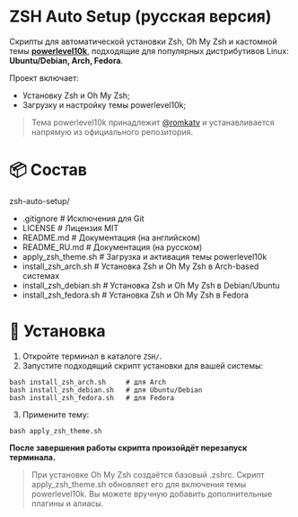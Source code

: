 # ZSH Auto Setup (русская версия)

Скрипты для автоматической установки Zsh, Oh My Zsh и кастомной темы **[powerlevel10k](https://github.com/romkatv/powerlevel10k)**, подходящие для популярных дистрибутивов Linux: **Ubuntu/Debian, Arch, Fedora**.

Проект включает:
* Установку Zsh и Oh My Zsh;
* Загрузку и настройку темы powerlevel10k;

> Тема powerlevel10k принадлежит [@romkatv](https://github.com/romkatv) и устанавливается напрямую из официального репозитория.

# 📦 Состав

zsh-auto-setup/
* .gitignore              # Исключения для Git
* LICENSE                 # Лицензия MIT
* README.md               # Документация (на английском)
* README_RU.md            # Документация (на русском)
* apply_zsh_theme.sh      # Загрузка и активация темы powerlevel10k
* install_zsh_arch.sh     # Установка Zsh и Oh My Zsh в Arch-based системах
* install_zsh_debian.sh   # Установка Zsh и Oh My Zsh в Debian/Ubuntu
* install_zsh_fedora.sh   # Установка Zsh и Oh My Zsh в Fedora

# 🚀 Установка

1. Откройте терминал в каталоге `ZSH/`.
2. Запустите подходящий скрипт установки для вашей системы:
```
bash install_zsh_arch.sh     # для Arch
bash install_zsh_debian.sh   # для Ubuntu/Debian
bash install_zsh_fedora.sh   # для Fedora
```
3. Примените тему:
```
bash apply_zsh_theme.sh
```
**После завершения работы скрипта произойдёт перезапуск терминала.**

> При установке Oh My Zsh создаётся базовый .zshrc. Скрипт apply_zsh_theme.sh обновляет его для включения темы powerlevel10k. Вы можете вручную добавить дополнительные плагины и алиасы.
